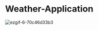 # Weather-Application


![ezgif-6-70c46d33b3](https://user-images.githubusercontent.com/25467471/147393822-b9616b4c-c44b-471f-9d1b-c5c1375a80d3.gif)
